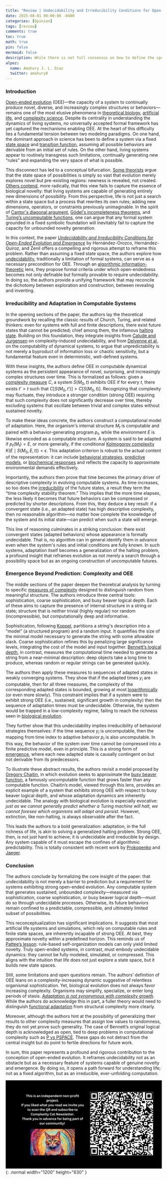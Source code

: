 ```yaml
---
title: "Review | Undecidability and Irreducibility Conditions for Open-Ended Evolution and Emergence"
date: 2025-08-01 00:00:00 -0400
categories: [Opinion]
tags: [review]
comments: true
toc: true 
math: true
pin: false 
mermaid: false
description: While there is not full consensus on how to define the specifics of Open-Ended Evolution (OEE), at a high level it describes organisms that are continuously evolving and changing, rather than eventually reaching a state where nothing changes. The paper I am going to review today proposes a formal framework for discussing OEE. Surprisingly, the authors allude to undecidability and computational irreducibility, which reminds us of many other narratives we have discussed here. What's new under their lens? Is evolution a computational phenomenon?
alpez:
  name: Amahury J. L. Diaz
  twitter: amahury0
---
```

### Introduction
[Open-ended evolution](https://alife.org/encyclopedia/introduction/open-ended-evolution/) (OEE)—the capacity of a system to continually produce novel, diverse, and increasingly complex structures or behaviors—remains one of the most elusive phenomena in [theoretical biology](https://en.wikipedia.org/wiki/Mathematical_and_theoretical_biology), [artificial life](https://en.wikipedia.org/wiki/Artificial_life), and [complexity science](https://en.wikipedia.org/wiki/Complex_system). Despite its centrality in understanding the dynamics of living systems, no universally accepted formal framework has yet captured the mechanisms enabling OEE. At the heart of this difficulty lies a fundamental tension between two modeling paradigms. On one hand, the dominant approach in science has been to define a system via a fixed [state space](https://en.wikipedia.org/wiki/State-space_representation) and [transition function](https://en.wikipedia.org/wiki/Transition_system), assuming all possible behaviors are derivable from an initial set of rules. On the other hand, living systems appear to routinely transgress such limitations, continually generating new “rules” and expanding the very space of what is possible.

This disconnect has led to a conceptual bifurcation. [Some theorists](https://en.wikipedia.org/wiki/Evolutionary_landscape) argue that the state space of possibilities is simply so vast that evolution merely explores novel but pre-existing regions: newness is revealed, not created. [Others contend](https://www.mdpi.com/1099-4300/23/11/1467), more radically, that this view fails to capture the essence of biological novelty: that living systems are capable of generating entirely new dimensions of possibility. From this perspective, life is not just a search within a state space but a process that rewrites its own rules; adding new dimensions, operators, or constraints previously unimaginable. In the spirit of [Cantor's diagonal argument](https://en.wikipedia.org/wiki/Cantor%27s_diagonal_argument), [Gödel's incompleteness theorems](https://en.wikipedia.org/wiki/G%C3%B6del%27s_incompleteness_theorems), and [Turing’s uncomputable functions](https://en.wikipedia.org/wiki/Halting_problem), one can argue that any formal system grounded in a fixed symbolic foundation will inevitably fail to capture the capacity for unbounded novelty generation.

In this context, the paper [_Undecidability and Irreducibility Conditions for Open-Ended Evolution and Emergence_](https://ieeexplore.ieee.org/abstract/document/8290548) by Hernández-Orozco, Hernández-Quiroz, and Zenil offers a compelling and rigorous attempt to reframe this problem. Rather than assuming a fixed state space, the authors explore how [undecidability](https://en.wikipedia.org/wiki/Undecidable_problem), traditionally a limitation of formal systems, can serve as a necessary precondition for OEE. Through an [algorithmic information-theoretic](https://en.wikipedia.org/wiki/Algorithmic_information_theory) lens, they propose formal criteria under which open-endedness becomes not only definable but formally provable to require undecidability. In doing so, the authors provide a unifying framework that may reconcile the dichotomy between exploration and construction, between revealing and inventing.

### Irreducibility and Adaptation in Computable Systems
In the opening sections of the paper, the authors lay the theoretical groundwork by recalling the classic results of Church, Turing, and related thinkers: even for systems with full and finite descriptions, there exist future states that cannot be predicted; chief among them, the infamous [halting state](https://human.libretexts.org/Bookshelves/Philosophy/Sets_Logic_Computation_(Zach)/03%3A_III-_Turing_Machines/3.01%3A_Turing_Machine_Computations/3.1.06%3A_Halting_States). Building on this foundation, they integrate insights from [Calude and Jurgensen](https://www.sciencedirect.com/science/article/pii/S0196885804001277) on complexity-induced undecidability, and from [Delvenne et al.](https://journals.sagepub.com/doi/abs/10.3233/FUN-2006-74406?casa_token=G1T9eyu3PbMAAAAA:4RjlFRIrZsf7zrVjkuTiSwmM18Z772WPUkMH_O4-yuHdxrR-fICjNOT7To2lR0f4Fck9JFSdR2D4) on the computability of dynamical systems, to argue that unpredictability is not merely a byproduct of information loss or chaotic sensitivity, but a fundamental feature even in deterministic, well-defined systems.

With these insights, the authors define OEE in computable dynamical systems as the persistent appearance of novel, surprising, and increasingly complex structures over time. This is formalized as follows: given a [complexity measure](https://web.mit.edu/esd.83/www/notebook/Complexity.PDF) $C$, a system $S(M_0, t)$ exhibits OEE if for every $t$, there exists $t’ > t$ such that $C[S(M_0, t’)] > C[S(M_0, t)]$. Recognizing that complexity may fluctuate, they introduce a stronger condition (strong OEE) requiring that such complexity does not significantly decrease over time, thereby excluding systems that oscillate between trivial and complex states without sustained novelty.

To make these ideas concrete, the authors construct a computational model of adaptation. Here, the organism's internal structure $M_t$ is computable and paired with a behavior-generating program $p_t$, while the environment $E$ is likewise encoded as a computable structure. A system is said to be adapted if $p_t(M_t) = E$, or more generally, if the conditional [Kolmogorov complexity](https://en.wikipedia.org/wiki/Kolmogorov_complexity) $K(E \mid S(M_0, E, t)) < \epsilon$. This adaptation criterion is robust to the actual content of the representation: it can include [behavioral strategies](https://en.wikipedia.org/wiki/Behavioral_strategy), [predictive models](https://en.wikipedia.org/wiki/Predictive_modelling), or [biochemical responses](https://en.wikipedia.org/wiki/Allosteric_regulation) and reflects the capacity to approximate environmental demands effectively.

Importantly, the authors then prove that time becomes the primary driver of descriptive complexity in evolving computable systems. As time increases, so too does the [irreducibility](https://en.wikipedia.org/wiki/Computational_irreducibility) of the future states, a result they term the “time complexity stability theorem.” This implies that the more time elapses, the less likely it becomes that future behaviors can be compressed or predicted by shorter descriptions. From this, they deduce a key result: if a convergent state (i.e., an adapted state) has high descriptive complexity, then no reasonable algorithm—no matter how complete the knowledge of the system and its initial state—can predict when such a state will emerge.

This line of reasoning culminates in a striking conclusion: there exist convergent states (adapted behaviors) whose appearance is formally undecidable. That is, no algorithm can in general identify them in advance even when the system's rules and initial conditions are fully known. In such systems, adaptation itself becomes a generalization of the halting problem, a profound insight that reframes evolution as not merely a search through a possibility space but as an ongoing construction of uncomputable futures.

### Emergence Beyond Prediction: Complexity and OEE
The middle sections of the paper deepen the theoretical analysis by turning to specific [measures of complexity](https://web.mit.edu/esd.83/www/notebook/Complexity.PDF) designed to distinguish random from meaningful structure. The authors introduce three central tools: sophistication, coarse sophistication, and busy beaver logical depth. Each of these aims to capture the presence of internal structure in a string or state; structure that is neither trivial (highly regular) nor random (incompressible), but computationally deep and informative.

Sophistication, following [Koppel](https://content.wolfram.com/sites/13/2018/02/01-6-4.pdf), partitions a string's description into a “model” (a structured program) and a random input. It quantifies the size of the minimal model necessary to generate the string with some allowable slack. Coarse sophistication refines this by penalizing large significance levels, integrating the cost of the model and input together. [Bennett’s logical depth](https://en.wikipedia.org/wiki/Logical_depth), in contrast, measures the computational time needed to generate a string from a near-minimal description: deep objects take a long time to produce, whereas random or regular strings can be generated quickly.

The authors then apply these measures to sequences of adapted states in weakly converging systems. They show that if the adapted times $y_i$ are computable, then for all three measures, the complexity of the corresponding adapted states is bounded, growing at most [logarithmically](https://www.geeksforgeeks.org/dsa/what-is-logarithmic-time-complexity/) (or even more slowly). This constraint implies that if a system were to exhibit strong OEE (i.e., sustained, significant growth in complexity) then the sequence of adaptation times must be undecidable. Otherwise, the system would be trapped in a low-complexity regime, failing to reach the richness seen in [biological evolution](https://evolution.berkeley.edu/evolution-101/an-introduction-to-evolution/).

They further show that this undecidability implies irreducibility of behavioral strategies themselves: if the time sequence $y_i$ is uncomputable, then the mapping from time index to adaptive behavior $p_i$ is also uncomputable. In this way, the behavior of the system over time cannot be compressed into a finite predictive model, even in principle. This is a strong form of [emergence](https://en.wikipedia.org/wiki/Emergence), where each new adapted state is causally contingent on but not derivable from its predecessors.

To illustrate these abstract results, the authors revisit a model proposed by [Gregory Chaitin](https://en.wikipedia.org/wiki/Gregory_Chaitin), in which evolution seeks to approximate the [busy beaver function](https://en.wikipedia.org/wiki/Busy_beaver), a famously uncomputable function that grows faster than any computable function. Chaitin’s model, viewed through this lens, provides an explicit example of a system that exhibits strong OEE with respect to busy beaver logical depth, and whose adaptation dynamics are inherently undecidable. The analogy with biological evolution is especially evocative: _just as we cannot generally predict whether a Turing machine will halt, we cannot foresee which organisms will adapt and persist_. However, extinction, like non-halting, is always observable after the fact.

This leads the authors to a bold generalization: adaptation, in the full richness of life, is akin to solving a generalized halting problem. Strong OEE, then, is not just hard to achieve; it is undecidable and irreducible by design. Any system capable of it must escape the confines of algorithmic predictability. This is totally consistent with recent work by [Prokopenko](https://iopscience.iop.org/article/10.1088/2632-072X/ad9cdc/meta) and [Jaeger](https://www.frontiersin.org/journals/psychology/articles/10.3389/fpsyg.2024.1362658/full).

### Conclusion
The authors conclude by formalizing the core insight of the paper: that undecidability is not merely a barrier to prediction but a requirement for systems exhibiting strong open-ended evolution. Any computable system that generates sustained, unbounded complexity—measured via sophistication, coarse sophistication, or busy beaver logical depth—must do so through undecidable processes. Otherwise, its future behaviors remain confined to a predictable, compressible, and ultimately limited subset of possibilities.

This reconceptualization has significant implications. It suggests that most artificial life systems and simulations, which rely on computable rules and finite state spaces, are inherently incapable of strong OEE. At best, they approximate novelty within a predefined horizon. This reminds us of [Pattee’s lesson](https://www.researchgate.net/profile/Howard-Pattee/publication/221586859_Simulations_Realizations_and_Theories_of_Life/links/0912f5017387295d4a000000/Simulations-Realizations-and-Theories-of-Life.pdf): rule-based self-organization models can only yield limited novelty. Truly open-ended systems, in contrast, must embody undecidable dynamics: they cannot be fully modeled, simulated, or compressed. This aligns with the intuition that life does not just explore a state space, but it builds new state spaces.

Still, some limitations and open questions remain. The authors’ definition of OEE leans on a complexity-increasing dynamic suggestive of relentless organismal sophistication. Yet, biological evolution does not always favor increasing complexity. Organisms may simplify, specialize, or enter long periods of stasis. [_Adaptation is not synonymous with complexity growth_](https://www.pnas.org/doi/abs/10.1073/pnas.2425772122). While the authors do acknowledge this in part, a fuller theory would need to distinguish [functional adaptation](https://www.quantamagazine.org/why-everything-in-the-universe-turns-more-complex-20250402/) from structural complexity more clearly.

Moreover, although the authors hint at the possibility of generalizing their results to other complexity measures that assign low values to randomness, they do not yet prove such generality. The case of Bennett’s original logical depth is acknowledged as open, tied to deep problems in computational complexity such as [P vs PSPACE](https://cs.stackexchange.com/questions/23745/has-there-been-any-more-progress-on-p-vs-pspace-compared-to-p-vs-np). These gaps do not detract from the central insight but do point to fertile directions for future work.

In sum, this paper represents a profound and rigorous contribution to the conception of open-ended evolution. It reframes undecidability not as an obstacle but as a necessary feature of systems capable of genuine novelty and emergence. By doing so, it opens a path forward for understanding life; not as a fixed algorithm, but as an irreducible, ever-unfolding computation.

![Desktop View](/assets/img/fix/complexity-cat-newsletter.png){: .normal width="1200" height="630" }

